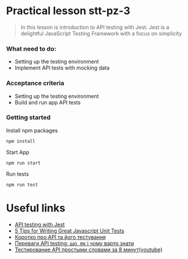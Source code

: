 # Practical lesson stt-pz-3

> In this lesson is introduction to API testing with Jest.
> Jest is a delightful JavaScript Testing Framework with a focus on simplicity


### What need to do:
* Setting up the testing environment
* Implement API tests with mocking data

### Acceptance criteria
* Setting up the testing environment
* Build and run app API tests

### Getting started

Install npm packages

```
npm install
```
Start App

```
npm run start
```

Run tests

```
npm run test
```

# Useful links
* [API testing with Jest](https://medium.com/hackernoon/api-testing-with-jest-d1ab74005c0a)
* [5 Tips for Writing Great Javascript Unit Tests](https://medium.com/@yahelyechieli/5-tips-for-writing-great-javascript-unit-tests-86296ad2d997)
* [Коротко про АРІ та його тестування](https://qagroup.com.ua/publications/korotko-pro-ari-ta-jogo-testuvannia/)
* [Переваги АРІ testing: що, як і чому варто знати](https://qagroup.com.ua/publications/perevagy-api-testing/)
* [Тестирование API простыми словами за 8 минут(youtube)](https://www.youtube.com/watch?v=kUPWQMalWNk&ab_channel=ArtsiomRusauQALife)

